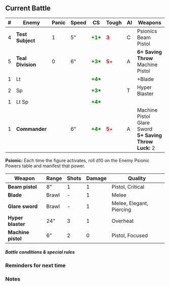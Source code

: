 ## Current Battle

| #   | Enemy             | Panic | Speed | CS                                         | Tough                                   | AI  | Weapons                                                                  |
| --- | ----------------- | ----- | ----- | ------------------------------------------ | --------------------------------------- | --- | ------------------------------------------------------------------------ |
| 4   | **Test Subject**  | 1     | 5"    | <strong style="color: green;">+1*</strong> | <strong style="color: red;">3</strong>  | C   | Psionics  <br>Beam Pistol                                                |
| 5   | **Teal Division** | 0     | 6"    | <strong style="color: green;">+3*</strong> | <strong style="color: red;">5</strong>+ | A   | **6+ Saving Throw**  <br>Machine Pistol                                  |
| 1   | Lt                |       |       | <strong style="color: green;">+4*</strong> |                                         |     | +Blade                                                                   |
| 2   | Sp                |       |       | <strong style="color: green;">+3*</strong> |                                         | T   | Hyper Blaster                                                            |
| 1   | Lt Sp             |       |       | <strong style="color: green;">+4*</strong> |                                         |     |                                                                          |
| 1   | **Commander**     |       | 6"    | <strong style="color: green;">+4*</strong> | <strong style="color: red;">5</strong>+ | A   | Machine Pistol  <br>Glare Sword  <br>**5+ Saving Throw** <br>**Luck:** 2 |

**Psionic:** Each time the figure activates, roll d10 on the Enemy Psionic Powers table and manifest that power. 

| Weapon             | Range | Shots | Damage | Quality                  |
| ------------------ | ----- | ----- | ------ | ------------------------ |
| **Beam pistol**    | 8"    | 1     | 1      | Pistol, Critical         |
| **Blade**          | Brawl | -     | 1      | Melee                    |
| **Glare sword**    | Brawl | -     | 1      | Melee, Elegant, Piercing |
| **Hyper blaster**  | 24"   | 3     | 1      | Overheat                 |
| **Machine pistol** | 6"    | 2     | 0      | Pistol, Focused          |

##### Battle conditions & special rules



### Reminders for next time


### Notes

